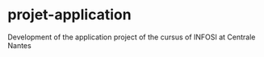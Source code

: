 # projet-application
Development of the application project of the cursus of INFOSI at Centrale Nantes
